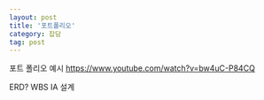 ```yaml
---
layout: post
title: '포트폴리오'
category: 잡담
tag: post
---
```

포트 폴리오 예시
https://www.youtube.com/watch?v=bw4uC-P84CQ

ERD?
WBS
IA 설계